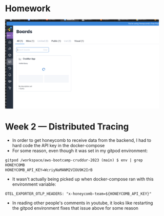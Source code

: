 # Homework

![honeycomb cruddur dashboard](honeycomb-board.png)
### 

# Week 2 — Distributed Tracing

- In order to get honeycomb to receive data from the backend, I had to hard code the API key in the docker-compose
- For some reason, even though it was set in my gitpod environment:
```shell
gitpod /workspace/aws-bootcamp-cruddur-2023 (main) $ env | grep HONEYCOMB
HONEYCOMB_API_KEY=WcriyNaMANM2VIOU9K2IrB
```
- It wasn't actually being picked up when docker-compose ran with this environment variable:
```docker
OTEL_EXPORTER_OTLP_HEADERS: "x-honeycomb-team=${HONEYCOMB_API_KEY}"
```

- In reading other people's comments in youtube, it looks like restarting the gitpod environment fixes that issue above for some reason